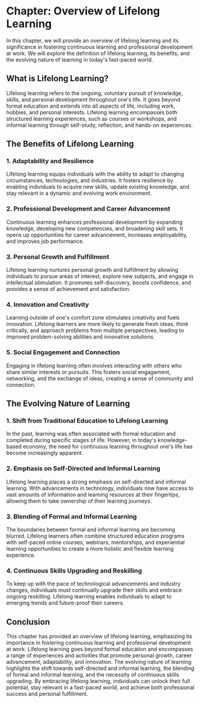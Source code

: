 Chapter: Overview of Lifelong Learning
======================================

In this chapter, we will provide an overview of lifelong learning and its significance in fostering continuous learning and professional development at work. We will explore the definition of lifelong learning, its benefits, and the evolving nature of learning in today's fast-paced world.

What is Lifelong Learning?
--------------------------

Lifelong learning refers to the ongoing, voluntary pursuit of knowledge, skills, and personal development throughout one's life. It goes beyond formal education and extends into all aspects of life, including work, hobbies, and personal interests. Lifelong learning encompasses both structured learning experiences, such as courses or workshops, and informal learning through self-study, reflection, and hands-on experiences.

The Benefits of Lifelong Learning
---------------------------------

### 1. Adaptability and Resilience

Lifelong learning equips individuals with the ability to adapt to changing circumstances, technologies, and industries. It fosters resilience by enabling individuals to acquire new skills, update existing knowledge, and stay relevant in a dynamic and evolving work environment.

### 2. Professional Development and Career Advancement

Continuous learning enhances professional development by expanding knowledge, developing new competencies, and broadening skill sets. It opens up opportunities for career advancement, increases employability, and improves job performance.

### 3. Personal Growth and Fulfillment

Lifelong learning nurtures personal growth and fulfillment by allowing individuals to pursue areas of interest, explore new subjects, and engage in intellectual stimulation. It promotes self-discovery, boosts confidence, and provides a sense of achievement and satisfaction.

### 4. Innovation and Creativity

Learning outside of one's comfort zone stimulates creativity and fuels innovation. Lifelong learners are more likely to generate fresh ideas, think critically, and approach problems from multiple perspectives, leading to improved problem-solving abilities and innovative solutions.

### 5. Social Engagement and Connection

Engaging in lifelong learning often involves interacting with others who share similar interests or pursuits. This fosters social engagement, networking, and the exchange of ideas, creating a sense of community and connection.

The Evolving Nature of Learning
-------------------------------

### 1. Shift from Traditional Education to Lifelong Learning

In the past, learning was often associated with formal education and completed during specific stages of life. However, in today's knowledge-based economy, the need for continuous learning throughout one's life has become increasingly apparent.

### 2. Emphasis on Self-Directed and Informal Learning

Lifelong learning places a strong emphasis on self-directed and informal learning. With advancements in technology, individuals now have access to vast amounts of information and learning resources at their fingertips, allowing them to take ownership of their learning journeys.

### 3. Blending of Formal and Informal Learning

The boundaries between formal and informal learning are becoming blurred. Lifelong learners often combine structured education programs with self-paced online courses, webinars, mentorships, and experiential learning opportunities to create a more holistic and flexible learning experience.

### 4. Continuous Skills Upgrading and Reskilling

To keep up with the pace of technological advancements and industry changes, individuals must continually upgrade their skills and embrace ongoing reskilling. Lifelong learning enables individuals to adapt to emerging trends and future-proof their careers.

Conclusion
----------

This chapter has provided an overview of lifelong learning, emphasizing its importance in fostering continuous learning and professional development at work. Lifelong learning goes beyond formal education and encompasses a range of experiences and activities that promote personal growth, career advancement, adaptability, and innovation. The evolving nature of learning highlights the shift towards self-directed and informal learning, the blending of formal and informal learning, and the necessity of continuous skills upgrading. By embracing lifelong learning, individuals can unlock their full potential, stay relevant in a fast-paced world, and achieve both professional success and personal fulfillment.
